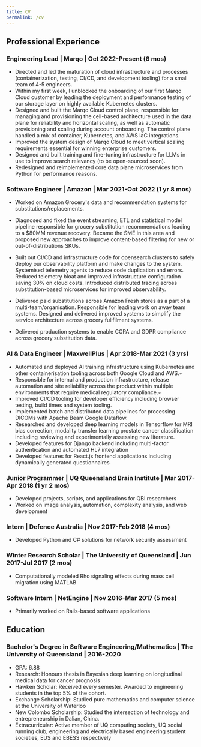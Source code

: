 ```yaml
---
title: CV
permalink: /cv
---
```


## Professional Experience
### Engineering Lead | Marqo | Oct 2022-Present (6 mos)
- Directed and led the maturation of cloud infrastructure and processes (containerization, testing, CI/CD, and development tooling) for a small team of 4-5 engineers.
- Within my first week, I unblocked the onboarding of our first Marqo Cloud customer by leading the deployment and performance testing of our storage layer on highly available Kubernetes clusters.
- Designed and built the Marqo Cloud control plane, responsible for managing and provisioning the cell-based architecture used in the data plane for reliability and horizontal scaling, as well as automatic provisioning and scaling during account onboarding. The control plane handled a mix of container, Kubernetes, and AWS IaC integrations.
- Improved the system design of Marqo Cloud to meet vertical scaling requirements essential for winning enterprise customers.
- Designed and built training and fine-tuning infrastructure for LLMs in use to improve search relevancy (to be open-sourced soon).
- Redesigned and reimplemented core data plane microservices from Python for performance reasons.

### Software Engineer | Amazon | Mar 2021-Oct 2022 (1 yr 8 mos)
- Worked on Amazon Grocery's data and recommendation systems for substitutions/replacements.

- Diagnosed and fixed the event streaming, ETL and statistical model pipeline responsible for grocery substitution recommendations leading to a $80MM revenue recovery. Became the SME in this area and proposed new approaches to improve content-based filtering for new or out-of-distributions SKUs.

- Built out CI/CD and infrastructure code for opensearch clusters to safely deploy our observability platform and make changes to the system. Systemised telemetry agents to reduce code duplication and errors. Reduced telemetry bloat and improved infrastructure configuration saving 30% on cloud costs. Introduced distributed tracing across substitution-based microservices for improved observability.

- Delivered paid substitutions across Amazon Fresh stores as a part of a multi-team/organisation. Responsible for leading work on away team systems. Designed and delivered improved systems to simplify the service architecture across grocery fullfilment systems. 

- Delivered production systems to enable CCPA and GDPR compliance across grocery substitution data.

### AI & Data Engineer | MaxwellPlus | Apr 2018-Mar 2021 (3 yrs)
- Automated and deployed AI training infrastructure using Kubernetes and other containerisation tooling across both Google Cloud and AWS.◦
- Responsible for internal and production infrastructure, release automation and site reliability across the product within multiple environments that require medical regulatory compliance.◦
- Improved CI/CD tooling for developer efficiency including browser testing, build times and system tooling.
- Implemented batch and distributed data pipelines for processing DICOMs with Apache Beam Google Dataflow.
- Researched and developed deep learning models in Tensorflow for MRI bias correction, modality transfer learning prostate cancer classification including reviewing and experimentally assessing new literature.
- Developed features for Django backend including multi-factor authentication and automated HL7 integration
- Developed features for React.js frontend applications including dynamically generated questionnaires

### Junior Programmer | UQ Queensland Brain Institute | Mar 2017-Apr 2018 (1 yr 2 mos)
- Developed projects, scripts, and applications for QBI researchers
- Worked on image analysis, automation, complexity analysis, and web development

### Intern | Defence Australia | Nov 2017-Feb 2018 (4 mos)
- Developed Python and C# solutions for network security assessment

### Winter Research Scholar | The University of Queensland | Jun 2017-Jul 2017 (2 mos)
- Computationally modeled Rho signaling effects during mass cell migration using MATLAB

### Software Intern | NetEngine | Nov 2016-Mar 2017 (5 mos)
- Primarily worked on Rails-based software applications

## Education
### Bachelor's Degree in Software Engineering/Mathematics | The University of Queensland | 2016-2020
- GPA: 6.88
- Research: Honours thesis in Bayesian deep learning on longitudinal medical data for cancer prognosis
- Hawken Scholar: Received every semester. Awarded to engineering students in the top 5% of the cohort.
- Exchange Scholarship: Studied pure mathematics and computer science at the University of Waterloo
- New Colombo Scholarship: Studied the intersection of technology and entrepreneurship in Dalian, China.
- Extracurricular: Active member of UQ computing society, UQ social running club, engineering and electrically based engineering student societies, EUS and EBESS respectively